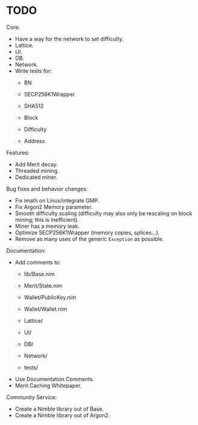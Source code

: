 # TODO

Core:
- Have a way for the network to set difficulty.
- Lattice.
- UI.
- DB.
- Network.
- Write tests for:
    - BN
    - SECP256K1Wrapper
    - SHA512

    - Block
    - Difficulty

    - Address

Features:
- Add Merit decay.
- Threaded mining.
- Dedicated miner.

Bug fixes and behavior changes:
- Fix imath on Linux/integrate GMP.
- Fix Argon2 Memory parameter.
- Smooth difficulty scaling (difficulty may also only be rescaling on block mining; this is inefficient).
- Miner has a memory leak.
- Optimize SECP256K1Wrapper (memory copies, splices...).
- Remove as many uses of the generic `Exception` as possible.

Documentation:
- Add comments to:
    - lib/Base.nim

    - Merit/State.nim

    - Wallet/PublicKey.nim
    - Wallet/Wallet.nim

    - Lattice/
    - UI/
    - DB/
    - Network/

    - tests/
- Use Documentation Comments.
- Merit Caching Whitepaper.

Community Service:
- Create a Nimble library out of Base.
- Create a Nimble library out of Argon2.
